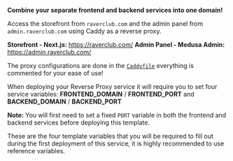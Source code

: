 **Combine your separate frontend and backend services into one domain!**

Access the storefront from `raverclub.com` and the admin panel from `admin.raverclub.com` using Caddy as a reverse proxy.

**Storefront - Next.js:** https://raverclub.com/
**Admin Panel - Medusa Admin:** https://admin.raverclub.com/

The proxy configurations are done in the [`Caddyfile`](https://github.com/yourusername/reverse-proxy/blob/main/Caddyfile) everything is commented for your ease of use!

When deploying your Reverse Proxy service it will require you to set four service variables: **FRONTEND_DOMAIN** / **FRONTEND_PORT** and **BACKEND_DOMAIN** / **BACKEND_PORT**

**Note:** You will first need to set a fixed `PORT` variable in both the frontend and backend services before deploying this template.

These are the four template variables that you will be required to fill out during the first deployment of this service, it is highly recommended to use reference variables.